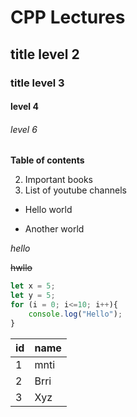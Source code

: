 # CPP Lectures

## title level 2
### title level 3
#### level 4
###### level 6

**Table of contents**

2. Important books
4. List of youtube channels

* Hello world
- Another world

_hello_

~~hwllo~~

``` js
let x = 5;
let y = 5;
for (i = 0; i<=10; i++){
    console.log("Hello");
}
```

| id | name |
|----|------|
|1  | mnti |
|2| Brri |
| 3 | Xyz |

